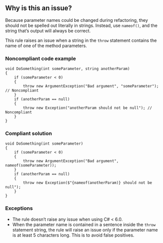 ## Why is this an issue?
 
Because parameter names could be changed during refactoring, they should not be spelled out literally in strings. Instead, use `nameof()`, and the string that’s output will always be correct.
 
This rule raises an issue when a string in the `throw` statement contains the name of one of the method parameters.
 
### Noncompliant code example

    void DoSomething(int someParameter, string anotherParam)
    {
        if (someParameter < 0)
        {
            throw new ArgumentException("Bad argument", "someParameter");  // Noncompliant
        }
        if (anotherParam == null)
        {
            throw new Exception("anotherParam should not be null"); // Noncompliant
        }
    }

### Compliant solution

    void DoSomething(int someParameter)
    {
        if (someParameter < 0)
        {
            throw new ArgumentException("Bad argument", nameof(someParameter));
        }
        if (anotherParam == null)
        {
            throw new Exception($"{nameof(anotherParam)} should not be null");
        }
    }

### Exceptions
 
- The rule doesn’t raise any issue when using C# &lt; 6.0.
- When the parameter name is contained in a sentence inside the `throw` statement string, the rule will raise an issue only if the
  parameter name is at least 5 characters long. This is to avoid false positives.